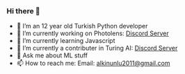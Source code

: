 ### Hi there 👋

- 👀 I’m an 12 year old Turkish Python developer
- 🔭 I’m currently working on Photolens: [Discord Server](https://discord.gg/6Gwh49GW)
- 🌱 I’m currently learning Javascript
- 👯 I’m currently a contributer in Turing AI: [Discord Server](https://discord.gg/turing)
- 💬 Ask me about ML stuff
- 📫 How to reach me: Email: alkinunlu2011@gmail.com
